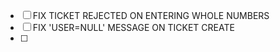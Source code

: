 - [ ] FIX TICKET REJECTED ON ENTERING WHOLE NUMBERS
- [ ] FIX 'USER=NULL' MESSAGE ON TICKET CREATE
- [ ] 
